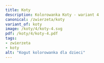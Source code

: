 ```yaml
---
title: Koty
description: Kolorowanka Koty - wariant 4
canonical: /zwierzeta/koty
variant_of: koty
image: /koty/4/koty-4.svg
pdf: /koty/4/koty-4.pdf
tags:
- zwierzeta
- koty
alt: "Kogut kolorowanka dla dzieci"
---
```


